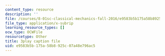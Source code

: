 ```yaml
---
content_type: resource
description: ''
file: /courses/8-01sc-classical-mechanics-fall-2016/e9583b5b175a58b8925c07a48e796ac5_OwNr82QgkP8.vtt
file_type: application/x-subrip
learning_resource_types: []
ocw_type: OCWFile
resourcetype: Other
title: 3play caption file
uid: e9583b5b-175a-58b8-925c-07a48e796ac5
---
```

